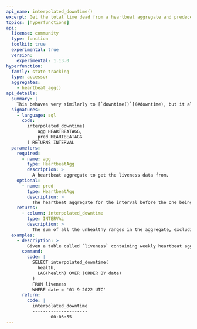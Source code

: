 ```yaml
---
api_name: interpolated_downtime()
excerpt: Get the total time dead from a heartbeat aggregate and predecessor
topics: [hyperfunctions]
api:
  license: community
  type: function
  toolkit: true
  experimental: true
  version:
    experimental: 1.13.0
hyperfunction:
  family: state tracking
  type: accessor
  aggregates:
    - heartbeat_agg()
api_details:
  summary: |
    This behaves very similarly to [`downtime()`](#downtime), but it also takes the heartbeat aggregate from the preceding interval.  It checks when the last heartbeat in the predecessor was received and makes sure not to consider the heartbeat interval after that time as unhealthy, even if it extends into the current aggregate prior to the first heartbeat.
  signatures:
    - language: sql
      code: |
        interpolated_downtime(
            agg HEARTBEATAGG,
            pred HEARTBEATAGG
        ) RETURNS INTERVAL
  parameters:
    required:
      - name: agg
        type: HeartbeatAgg
        description: >
          A heartbeat aggregate to get the liveness data from.
    optional:
      - name: pred
        type: HeartbeatAgg
        description: >
          The heartbeat aggregate for the interval before the one being measured, if one exists.
    returns:
      - column: interpolated_downtime
        type: INTERVAL
        description: >
          The sum of all the unhealthy ranges in the aggregate, excluding those covered by the last heartbeat of the previous interval.
  examples:
    - description: >
        Given a table called `liveness` containing weekly heartbeat aggregates in column `health` with timestamp column `date`, you can use this command to get the total interpolated downtime of the system during the week of Jan 9, 2022.
      command:
        code: |
          SELECT interpolated_downtime(
            health,
            LAG(health) OVER (ORDER BY date)
          )
          FROM liveness
          WHERE date = '01-9-2022 UTC'
      return:
        code: |
          interpolated_downtime     
          ---------------------
                 00:03:55
---
```


